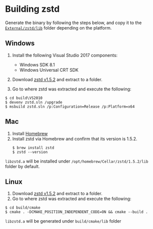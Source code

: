 # Building zstd

Generate the binary by following the steps below, and copy it to the [`External/zstd/lib`](../../External/zstd/lib) folder depending on the platform.

## Windows

1. Install the following Visual Studio 2017 components:
   * Windows SDK 8.1
   * Windows Universal CRT SDK

1. Download [zstd v1.5.2](https://github.com/facebook/zstd/releases/download/v1.5.2/zstd-1.5.2.tar.gz) and extract to a folder.
1. Go to where zstd was extracted and execute the following:
```
$ cd build\VS2010
$ devenv zstd.sln /upgrade
$ msbuild zstd.sln /p:Configuration=Release /p:Platform=x64
```

## Mac 

1. Install [Homebrew](https://brew.sh/)
1. Install zstd via Homebrew and confirm that its version is 1.5.2.
    ``` 
    $ brew install zstd
    $ zstd --version
    ```  
	
`libzstd.a` will be installed under `/opt/homebrew/Cellar/zstd/1.5.2/lib` folder by default.

## Linux

1. Download [zstd v1.5.2](https://github.com/facebook/zstd/releases/download/v1.5.2/zstd-1.5.2.tar.gz) and extract to a folder.
1. Go to where zstd was extracted and execute the following:
```
$ cd build/cmake
$ cmake . -DCMAKE_POSITION_INDEPENDENT_CODE=ON && cmake --build .
```

`libzstd.a` will be generated under `build/cmake/lib` folder




